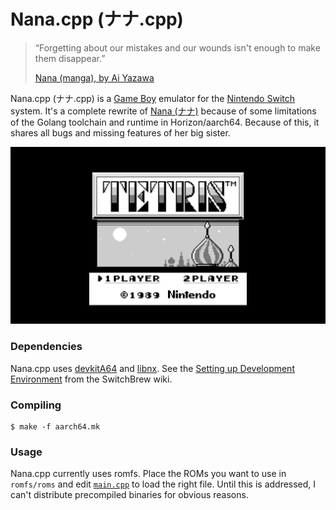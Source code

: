 # Nana.cpp (ナナ.cpp)

> “Forgetting about our mistakes and our wounds isn't enough to make them disappear.”
>
> [Nana (manga), by Ai Yazawa](https://en.wikipedia.org/wiki/Nana_(manga))

Nana.cpp (ナナ.cpp) is a [Game Boy](https://en.wikipedia.org/wiki/Game_Boy) emulator for the [Nintendo Switch](https://en.wikipedia.org/wiki/Nintendo_Switch) system. It's a complete rewrite of [Nana (ナナ)](https://github.com/Ruenzuo/nana) because of some limitations of the Golang toolchain and runtime in Horizon/aarch64. Because of this, it shares all bugs and missing features of her big sister.

![nana.png](nana.png)

### Dependencies

Nana.cpp uses [devkitA64](https://github.com/devkitPro) and [libnx](https://github.com/switchbrew/libnx). See the [Setting up Development Environment](https://switchbrew.org/wiki/Setting_up_Development_Environment) from the SwitchBrew wiki.

### Compiling

```
$ make -f aarch64.mk
```

### Usage

Nana.cpp currently uses romfs. Place the ROMs you want to use in `romfs/roms` and edit [`main.cpp`](https://github.com/Ruenzuo/nana.cpp/blob/master/src/main.cpp#L32) to load the right file. Until this is addressed, I can't distribute precompiled binaries for obvious reasons. 
